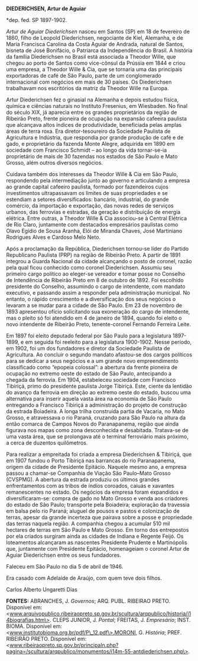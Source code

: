 **DIEDERICHSEN, Artur de Aguiar**

\*dep. fed. SP 1897-1902.

*Artur de Aguiar Diederichsen* nasceu em Santos (SP) em 18 de fevereiro
de 1860, filho de Leopold Diederichsen, negociante de Kiel, Alemanha, e
de Maria Francisca Carolina da Costa Aguiar de Andrada, natural de
Santos, bisneta de José Bonifácio, o Patriarca da Independência do
Brasil. A história da família Diederichsen no Brasil está associada a
Theodor Wille, que chegou ao porto de Santos como vice-cônsul da Prússia
em 1844 e criou uma empresa, a Theodor Wille & Cia, que se tornaria uma
das principais exportadoras de café de São Paulo, parte de um
conglomerado internacional com negócios em mais de 30 países. Os
Diederichsen trabalhavam nos escritórios da matriz da Theodor Wille na
Europa.

Artur Diederichsen fez o ginasial na Alemanha e depois estudou física,
química e ciências naturais no Instituto Fresenius, em Wiesbaden. No
final do século XIX, já aparecia entre os grandes proprietários da
região de Ribeirão Preto, frente pioneira de ocupação na expansão
cafeeira paulista que alcançava altos índices de produtividade,
beneficiada pelas amplas áreas de terra roxa. Era diretor-tesoureiro da
Sociedade Paulista de Agricultura e Indústria, que respondia por grande
produção de café e de gado, e proprietário da fazenda Monte Alegre,
adquirida em 1890 em sociedade com Francisco Schmidt – ao longo da vida
tornar-se-ia proprietário de mais de 30 fazendas nos estados de São
Paulo e Mato Grosso, além outros diversos negócios.

Cuidava também dos interesses da Theodor Wille & Cia em São Paulo,
respondendo pela intermediação junto ao governo e articulando a empresa
ao grande capital cafeeiro paulista, formado por fazendeiros cujos
investimentos ultrapassavam os limites de suas propriedades e se
estendiam a setores diversificados: bancário, industrial, do grande
comércio, da importação e exportação, das novas redes de serviços
urbanos, das ferrovias e estradas, da geração e distribuição de energia
elétrica. Entre outras, a Theodor Wille & Cia associou-se à Central
Elétrica de Rio Claro, juntamente com destacados empresários paulistas
como Olavo Egídio de Sousa Aranha, Elói de Miranda Chaves, José
Martiniano Rodrigues Alves e Cardoso Melo Neto.

Após a proclamação da República, Diederichsen tornou-se líder do Partido
Republicano Paulista (PRP) na região de Ribeirão Preto. A partir de 1891
integrou a Guarda Nacional da cidade alcançando o posto de coronel,
razão pela qual ficou conhecido como coronel Diederichsen. Assumiu seu
primeiro cargo político ao eleger-se vereador e tomar posse no Conselho
de Intendência de Ribeirão Preto em 8 de outubro de 1892. Foi escolhido
presidente do Conselho, assumindo o cargo de intendente, com mandato
executivo, e passando assim a responder pela administração municipal. No
entanto, o rápido crescimento e a diversificação dos seus negócios o
levaram a se mudar para a cidade de São Paulo. Em 23 de novembro de 1893
apresentou ofício solicitando sua exoneração do cargo de intendente, mas
o pleito só foi atendido em 4 de janeiro de 1894, quando foi eleito o
novo intendente de Ribeirão Preto, tenente-coronel Fernando Ferreira
Leite.

Em 1897 foi eleito deputado federal por São Paulo para a legislatura
1897-1899, e em seguida foi reeleito para a legislatura 1900-1902. Nesse
período, em 1902, foi um dos fundadores e diretor da Sociedade Paulista
de Agricultura. Ao concluir o segundo mandato afastou-se dos cargos
políticos para se dedicar a seus negócios e a um grande novo
empreendimento classificado como “epopeia colossal”: a abertura da
frente pioneira de ocupação no extremo oeste do estado de São Paulo,
antecipando a chegada da ferrovia. Em 1904, estabeleceu sociedade com
Francisco Tibiriçá, primo do presidente paulista Jorge Tibiriçá. Este,
ciente da lentidão do avanço da ferrovia em direção ao extremo oeste do
estado, buscou uma alternativa para inserir aquela vasta área na
economia de São Paulo entregando a Francisco Tibiriçá a administração do
projeto de construção da estrada Boiadeira. A longa trilha construída
partia de Vacaria, no Mato Grosso, e atravessava o rio Paraná, cruzando
para São Paulo na altura da então comarca de Campos Novos do
Paranapanema, região que ainda figurava nos mapas como zona desconhecida
e desabitada. Tratava-se de uma vasta área, que se prolongava até o
terminal ferroviário mais próximo, a cerca de duzentos quilômetros.

Para realizar a empreitada foi criada a empresa Diederichsen & Tibiriçá,
que em 1907 fundou o Porto Tibiriçá nas barrancas do rio Paranapanema,
origem da cidade de Presidente Epitácio. Naquele mesmo ano, a empresa
passou a chamar-se Companhia de Viação São Paulo–Mato Grosso (CVSPMG). A
abertura da estrada produziu os últimos grandes enfrentamentos com as
tribos de índios coroados, caiuás e xavantes remanescentes no estado. Os
negócios da empresa foram expandidos e diversificaram-se: compra de gado
no Mato Grosso e venda aos criadores do estado de São Paulo; transporte
pela Boiadeira; exploração da travessia em balsa pelo rio Paraná;
aluguel de pousos e pastos e colonização de terras, apesar da grande
incerteza que pairava sobre a posse e propriedade das terras naquela
região. A companhia chegou a acumular 510 mil hectares de terras em São
Paulo e Mato Grosso. Em torno dos entrepostos por ela criados surgiram
ainda as cidades de Indiana e Regente Feijó. Os loteamentos alcançaram
as nascentes Presidente Prudente e Martinópolis que, juntamente com
Presidente Epitácio, homenageiam o coronel Artur de Aguiar Diederichsen
entre os seus fundadores.

Faleceu em São Paulo no dia 5 de abril de 1946.

Era casado com Adelaide de Araújo, com quem teve dois filhos.

Carlos Alberto Ungaretti Dias

**FONTES:** ABRANCHES, J. *Governos*; ARQ. PUBL. RIBEIRAO PRETO.
Disponível em:
\<www.arquivopublico.ribeiraopreto.sp.gov.br/scultura/arqpublico/historia/i14biografias.htm\>.
CLEPS JUNIOR, J. *Pontal*; FREITAS, J. *Empresário*; INST. BIOMA.
Disponível em: \<www.institutobioma.org.br/pdf/P\_12.pdf\>.MORONI, G.
*História*; PREF. RIBEIRÃO PRETO. Disponível em:
\<www.ribeiraopreto.sp.gov.br/principaln.php?pagina=/scultura/arqpublico/monumentos/i14m-55-antdiederichsen.php\>.
